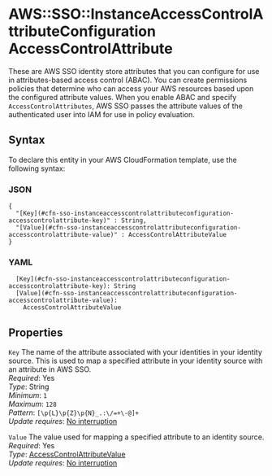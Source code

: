 # AWS::SSO::InstanceAccessControlAttributeConfiguration AccessControlAttribute<a name="aws-properties-sso-instanceaccesscontrolattributeconfiguration-accesscontrolattribute"></a>

These are AWS SSO identity store attributes that you can configure for use in attributes\-based access control \(ABAC\)\. You can create permissions policies that determine who can access your AWS resources based upon the configured attribute values\. When you enable ABAC and specify `AccessControlAttributes`, AWS SSO passes the attribute values of the authenticated user into IAM for use in policy evaluation\.

## Syntax<a name="aws-properties-sso-instanceaccesscontrolattributeconfiguration-accesscontrolattribute-syntax"></a>

To declare this entity in your AWS CloudFormation template, use the following syntax:

### JSON<a name="aws-properties-sso-instanceaccesscontrolattributeconfiguration-accesscontrolattribute-syntax.json"></a>

```
{
  "[Key](#cfn-sso-instanceaccesscontrolattributeconfiguration-accesscontrolattribute-key)" : String,
  "[Value](#cfn-sso-instanceaccesscontrolattributeconfiguration-accesscontrolattribute-value)" : AccessControlAttributeValue
}
```

### YAML<a name="aws-properties-sso-instanceaccesscontrolattributeconfiguration-accesscontrolattribute-syntax.yaml"></a>

```
  [Key](#cfn-sso-instanceaccesscontrolattributeconfiguration-accesscontrolattribute-key): String
  [Value](#cfn-sso-instanceaccesscontrolattributeconfiguration-accesscontrolattribute-value): 
    AccessControlAttributeValue
```

## Properties<a name="aws-properties-sso-instanceaccesscontrolattributeconfiguration-accesscontrolattribute-properties"></a>

`Key`  <a name="cfn-sso-instanceaccesscontrolattributeconfiguration-accesscontrolattribute-key"></a>
The name of the attribute associated with your identities in your identity source\. This is used to map a specified attribute in your identity source with an attribute in AWS SSO\.  
*Required*: Yes  
*Type*: String  
*Minimum*: `1`  
*Maximum*: `128`  
*Pattern*: `[\p{L}\p{Z}\p{N}_.:\/=+\-@]+`  
*Update requires*: [No interruption](https://docs.aws.amazon.com/AWSCloudFormation/latest/UserGuide/using-cfn-updating-stacks-update-behaviors.html#update-no-interrupt)

`Value`  <a name="cfn-sso-instanceaccesscontrolattributeconfiguration-accesscontrolattribute-value"></a>
The value used for mapping a specified attribute to an identity source\.  
*Required*: Yes  
*Type*: [AccessControlAttributeValue](aws-properties-sso-instanceaccesscontrolattributeconfiguration-accesscontrolattributevalue.md)  
*Update requires*: [No interruption](https://docs.aws.amazon.com/AWSCloudFormation/latest/UserGuide/using-cfn-updating-stacks-update-behaviors.html#update-no-interrupt)